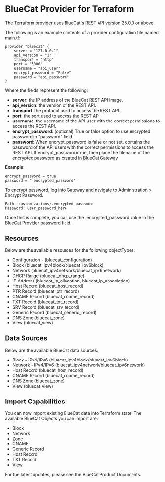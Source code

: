 # BlueCat Provider for Terraform

The Terraform provider uses BlueCat's REST API version 25.0.0 or above.  

The following is an example contents of a provider configuration file named main.tf:

```
provider "bluecat" {
    server = "127.0.0.1"
    api_version = "1"
    transport = "http"
    port = "5000"
    username = "api_user"
    encrypt_password = "False"
    password = "api_password"
}
```

Where the fields represent the following:
- **server**: the IP address of the BlueCat REST API image.
- **api_version**: the version of the REST API.
- **transport**: the protocol used to access the REST API.
- **port**: the port used to access the REST API.
- **username**: the username of the API user with the correct permissions to access the REST API.
- **encrypt_password**: (optional) True or false option to use encrypted password in "password" field.
- **password**: When encrypt_password is false or not set, contains the password of the API users with the correct permissions to access the REST API.  If encrypt_password=true, then place the filename of the encrypted password as created in BlueCat Gateway 

**Example**: 

```
encrypt_password = true   
password = ".encrypted_password"
```

To encrypt password, log into Gateway and navigate to Administration > Encrypt Password. 

```
Path: customizations/.encrypted_password
Password: user_password_here
```


Once this is complete, you can use the .encrypted_password value in the BlueCat Provider password field.

## Resources

Below are the available resources for the following objectTypes:

-   Configuration - (bluecat_configuration)
-   Block (bluecat_ipv4block/bluecat_ipv6block)
-   Network (bluecat_ipv4network/bluecat_ipv6network)
-   DHCP Range (bluecat_dhcp_range)
-   IP Address (bluecat_ip_allocation, bluecat_ip_association)
-   Host Record (bluecat_host_record)
-   PTR Record (bluecat_ptr_record)
-   CNAME Record (bluecat_cname_record)
-   TXT Record (bluecat_txt_record)
-   SRV Record (bluecat_srv_record)
-   Generic Record (bluecat_generic_record)
-   DNS Zone (bluecat_zone)
-   View (bluecat_view)

## Data Sources

Below are the available BlueCat data sources:

-   Block - IPv4/IPv6 (bluecat_ipv4block/bluecat_ipv6block)
-   Network - IPv4/IPv6 (bluecat_ipv4network/bluecat_ipv6network)
-   Host Record (bluecat_host_record)
-   CNAME Record (bluecat_cname_record)
-   DNS Zone (bluecat_zone)
-   View (bluecat_view)

## Import Capabilities

You can now import existing BlueCat data into Terraform state. The available BlueCat Objects you can import are:

-  Block
-  Network
-  Zone
-  CNAME
-  Generic Record
-  Host Record
-  TXT Record
-  View

For the latest updates, please see the BlueCat Product Documents.

